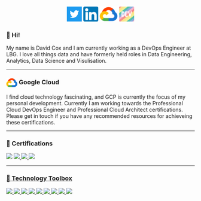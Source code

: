  <p align='center'>
<a href="https://twitter.com/DavidCox88"><img height="40" src="https://github.com/DavidCox88/DavidCox88/blob/main/images/twitter.png?raw=true"></a>
<a href="https://www.linkedin.com/in/david-ryan-cox-080688/"><img height="40" src="https://github.com/DavidCox88/DavidCox88/blob/main/images/linkedin.png?raw=true"></a>
<a href="https://www.cloudskillsboost.google/public_profiles/97774a96-3f86-4035-9750-9161cb6adb06"><img height="40" src="https://github.com/DavidCox88/DavidCox88/blob/main/images/gc-icon.png?raw=true"></a>
<a href="https://dev.to/davidcox88"><img height="40" src="https://github.com/DavidCox88/DavidCox88/blob/main/images/dev-rainbow.png?raw=true"></a>
</p>

### 👋 Hi!
 
 
 My name is David Cox and I am currently working as a DevOps Engineer at LBG. I love all things data and have formerly held roles in Data Engineering, Analytics, Data Science and Visulisation.
 
 --- 
 ### <img align="center" height="25" src="https://github.com/DavidCox88/DavidCox88/blob/main/images/gc-icon.png?raw=True"> Google Cloud
 
 I find cloud technology fascinating, and GCP is currently the focus of my personal development. Currently I am working towards the Professional Cloud DevOps Engineer and Professional Cloud Architect certifications. Please get in touch if you have any recommended resources for achieveing these certifications.

---
### 📜 Certifications
<a href="https://www.credential.net/b0bf4376-deb7-458e-bfa7-84c425166dfc#gs.tnuj2b"><img height="100" src="https://images.credential.net/badge/tiny/xe9ygxmf_1660242215051_badge.png"></a>
<a href="https://www.credential.net/1289d6be-fa9c-4ecc-b437-4eccdc1e36ba"><img height="100" src="https://api.accredible.com/v1/frontend/credential_website_embed_image/badge/48219581">
<a href="https://www.credential.net/622e550b-d00d-4615-90d7-b0ded6fae502"><img height="100" src="https://api.accredible.com/v1/frontend/credential_website_embed_image/badge/57420437">
<a href="https://www.credential.net/3b542b31-4f99-4707-970f-fb19cf44bcd9"><img height="100" src="https://api.accredible.com/v1/frontend/credential_website_embed_image/badge/57439636">

--- 
### 🧰 Technology Toolbox
![](https://img.shields.io/badge/OS-Windows-informational?style=flat&logo=windows&logoColor=white&color=blue)
![](https://img.shields.io/badge/OS-Mac-informational?style=flat&logo=apple&logoColor=white&color=blue)
![](https://img.shields.io/badge/Editor-Visual_Studio_Code-informational?style=flat&logo=visualstudiocode&logoColor=white&color=blue)
![](https://img.shields.io/badge/Tools-GCP-informational?style=flat&logo=googlecloud&logoColor=white&color=blue)
![](https://img.shields.io/badge/Tools-Azure_DevOps-informational?style=flat&logo=azuredevops&logoColor=white&color=blue)
![](https://img.shields.io/badge/Tools-Git-informational?style=flat&logo=git&logoColor=white&color=blue)
![](https://img.shields.io/badge/Tools-Visual_Studio-informational?style=flat&logo=visualstudio&logoColor=white&color=blue)
![](https://img.shields.io/badge/Code-Python-informational?style=flat&logo=python&logoColor=white&color=blue)
![](https://img.shields.io/badge/Code-SQL-informational?style=flat&color=blue)
